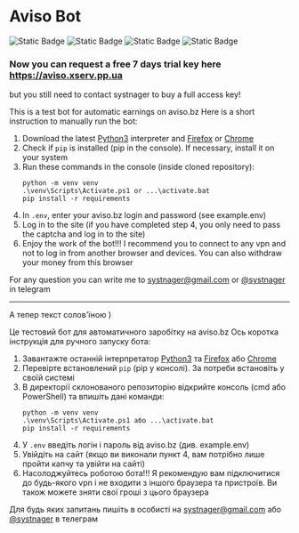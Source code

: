 # Aviso Bot  
![Static Badge](https://img.shields.io/badge/Windows_10--11-Compatible-darkgreen?logo=windows)
![Static Badge](https://img.shields.io/badge/Windows_7--8.1-Not_compatible-darkred?logo=windowsxp)
![Static Badge](https://img.shields.io/badge/Linux-Not_tested-darkgray?logo=linux&logoColor=white)
![Static Badge](https://img.shields.io/badge/MacOS-Not_tested-darkgray?logo=apple)

### Now you can request a free 7 days trial key here https://aviso.xserv.pp.ua  
but you still need to contact systnager to buy a full access key!

This is a test bot for automatic earnings on aviso.bz Here is a short instruction to manually run the bot:

1. Download the latest [Python3](https://www.python.org/ftp/python/3.12.3/python-3.12.3-amd64.exe) interpreter and [Firefox](https://www.mozilla.org/en-US/firefox/new/) or [Chrome](https://chrome.com/)
2. Check if `pip` is installed (pip in the console). If necessary, install it on your system
3. Run these commands in the console (inside cloned repository):
     ```
    python -m venv venv
    .\venv\Scripts\Activate.ps1 or ...\activate.bat
    pip install -r requirements
    ```
4. In `.env`, enter your aviso.bz login and password (see example.env)
5. Log in to the site (if you have completed step 4, you only need to pass the captcha and log in to the site)
6. Enjoy the work of the bot!!! I recommend you to connect to any vpn and not to log in from another browser and devices. You can also withdraw your money from this browser

For any question you can write me to systnager@gmail.com or [@systnager](https://systnager.t.me/) in telegram

___


А тепер текст солов'їною )

Це тестовий бот для автоматичного заробітку на aviso.bz Ось коротка інструкція для ручного запуску бота:

1. Завантажте останній інтерпретатор [Python3](https://www.python.org/ftp/python/3.12.3/python-3.12.3-amd64.exe) та [Firefox](https://www.mozilla.org/en-US/firefox/new/) або [Chrome](https://chrome.com/)
2. Перевірте встановлений `pip` (pip у консолі). За потреби встановіть у своїй системі
3. В директорії склонованого репозиторію відкрийте консоль (cmd або PowerShell) та впишіть дані команди:
    ```
    python -m venv venv
    .\venv\Scripts\Activate.ps1 або ...\activate.bat
    pip install -r requirements
    ```
4. У `.env` введіть логін і пароль від aviso.bz (див. example.env)
5. Увійдіть на сайт (якщо ви виконали пункт 4, вам потрібно лише пройти капчу та увійти на сайті)
6. Насолоджуйтесь роботою бота!!! Я рекомендую вам підключитися до будь-якого vpn і не входити з іншого браузера та пристроїв. Ви також можете зняти свої гроші з цього браузера

Для будь яких запитань пишіть в особисті на systnager@gmail.com або [@systnager](https://systnager.t.me/) в телеграм
